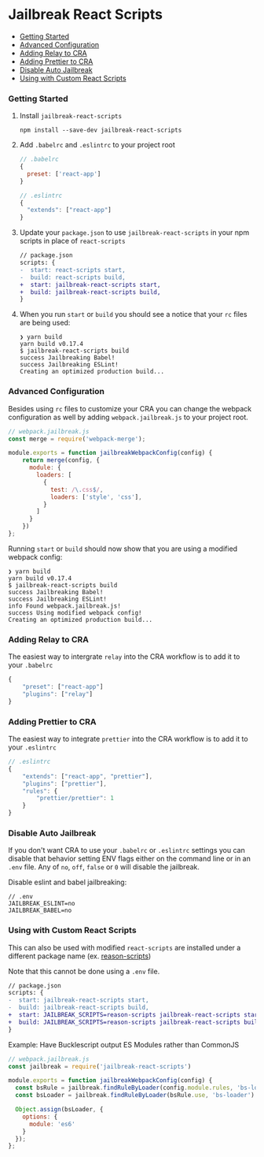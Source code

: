 # Jailbreak React Scripts

- [Getting Started](#getting-started)
- [Advanced Configuration](#advanced-configuration)
- [Adding Relay to CRA](#adding-relay-to-cra)
- [Adding Prettier to CRA](#adding-prettier-to-cra)
- [Disable Auto Jailbreak](#disable-auto-jailbreak)
- [Using with Custom React Scripts](#using-with-custom-react-scripts)

### Getting Started

1. Install `jailbreak-react-scripts`

	```
	npm install --save-dev jailbreak-react-scripts
	```

2. Add `.babelrc` and `.eslintrc` to your project root

	```js
	// .babelrc
	{
	  preset: ['react-app']
	}
	```

	```js
	// .eslintrc
	{
	  "extends": ["react-app"]
	}
	```

3. Update your `package.json` to use `jailbreak-react-scripts` in your npm scripts in place of `react-scripts`

	```diff
	// package.json
	scripts: {
	-  start: react-scripts start,
	-  build: react-scripts build,
	+  start: jailbreak-react-scripts start,
	+  build: jailbreak-react-scripts build,
	}
	```

4. When you run `start` or `build` you should see a notice that your `rc` files are being used:

	```
	❯ yarn build
	yarn build v0.17.4
	$ jailbreak-react-scripts build
	success Jailbreaking Babel!
	success Jailbreaking ESLint!
	Creating an optimized production build...
	```

### Advanced Configuration

Besides using `rc` files to customize your CRA you can change the webpack configuration as well by adding `webpack.jailbreak.js` to your project root.

```js
// webpack.jailbreak.js
const merge = require('webpack-merge');

module.exports = function jailbreakWebpackConfig(config) {
	return merge(config, {
	  module: {
	    loaders: [
	      {
	        test: /\.css$/,
	        loaders: ['style', 'css'],
	      }
	    ]
	  }
	})
};

```

Running `start` or `build` should now show that you are using a modified webpack config:

```
❯ yarn build
yarn build v0.17.4
$ jailbreak-react-scripts build
success Jailbreaking Babel!
success Jailbreaking ESLint!
info Found webpack.jailbreak.js!
success Using modified webpack config!
Creating an optimized production build...
```

### Adding Relay to CRA

The easiest way to intergrate `relay` into the CRA workflow is to add it to your `.babelrc`

```js
{
	"preset": ["react-app"]
	"plugins": ["relay"]
}
```

### Adding Prettier to CRA

The easiest way to integrate `prettier` into the CRA workflow is to add it to your `.eslintrc`

```js
// .eslintrc
{
	"extends": ["react-app", "prettier"],
	"plugins": ["prettier"],
	"rules": {
		"prettier/prettier": 1
	}
}
```

### Disable Auto Jailbreak

If you don't want CRA to use your `.babelrc` or `.eslintrc` settings you can disable that behavior setting ENV flags either on the command line or in an `.env` file. Any of `no`, `off`, `false` or `0` will disable the jailbreak.

Disable eslint and babel jailbreaking:

```
// .env
JAILBREAK_ESLINT=no
JAILBREAK_BABEL=no
```

### Using with Custom React Scripts

This can also be used with modified `react-scripts` are installed under a different package name (ex. [reason-scripts](https://github.com/rrdelaney/reason-scripts))

Note that this cannot be done using a `.env` file.

```diff
// package.json
scripts: {
-  start: jailbreak-react-scripts start,
-  build: jailbreak-react-scripts build,
+  start: JAILBREAK_SCRIPTS=reason-scripts jailbreak-react-scripts start,
+  build: JAILBREAK_SCRIPTS=reason-scripts jailbreak-react-scripts build,
}
```

Example: Have Bucklescript output ES Modules rather than CommonJS

```js
// webpack.jailbreak.js
const jailbreak = require('jailbreak-react-scripts')

module.exports = function jailbreakWebpackConfig(config) {
  const bsRule = jailbreak.findRuleByLoader(config.module.rules, 'bs-loader')
  const bsLoader = jailbreak.findRuleByLoader(bsRule.use, 'bs-loader')

  Object.assign(bsLoader, {
    options: {
      module: 'es6'
    }
  });
};
```
